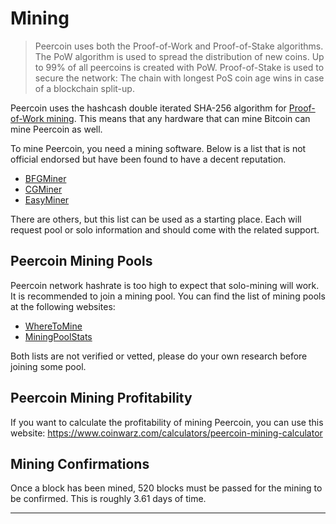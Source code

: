 # Mining

>Peercoin uses both the Proof-of-Work and Proof-of-Stake algorithms. The PoW algorithm is used to spread the distribution of new coins. Up to 99% of all peercoins is created with PoW. Proof-of-Stake is used to secure the network: The chain with longest PoS coin age wins in case of a blockchain split-up.

Peercoin uses the hashcash double iterated SHA-256 algorithm for [Proof-of-Work mining](https://en.bitcoin.it/wiki/Proof_of_work). This means that any hardware that can mine Bitcoin can mine Peercoin as well.

To mine Peercoin, you need a mining software. Below is a list that is not official endorsed but have been found to have a decent reputation.

* [BFGMiner](http://bfgminer.org/)
* [CGMiner](https://github.com/ckolivas/cgminer)
* [EasyMiner](https://easyminer.net/)

There are others, but this list can be used as a starting place.  Each will request pool or solo information and should come with the related support.

## Peercoin Mining Pools

Peercoin network hashrate is too high to expect that solo-mining will work. It is recommended to join a mining pool.
You can find the list of mining pools at the following websites:

* [WhereToMine](https://wheretomine.io/coins/peercoin/)
* [MiningPoolStats](https://miningpoolstats.stream/peercoin)

Both lists are not verified or vetted, please do your own research before joining some pool.

## Peercoin Mining Profitability

If you want to calculate the profitability of mining Peercoin, you can use this website: https://www.coinwarz.com/calculators/peercoin-mining-calculator

## Mining Confirmations

Once a block has been mined, 520 blocks must be passed for the mining to be confirmed. This is roughly 3.61 days of time.

---
